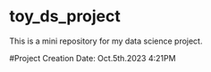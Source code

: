 # toy_ds_project
This is a mini repository for my data science project.

#Project Creation Date:
 Oct.5th.2023 4:21PM
